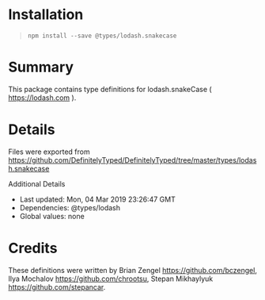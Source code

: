 # Installation
> `npm install --save @types/lodash.snakecase`

# Summary
This package contains type definitions for lodash.snakeCase ( https://lodash.com ).

# Details
Files were exported from https://github.com/DefinitelyTyped/DefinitelyTyped/tree/master/types/lodash.snakecase

Additional Details
 * Last updated: Mon, 04 Mar 2019 23:26:47 GMT
 * Dependencies: @types/lodash
 * Global values: none

# Credits
These definitions were written by Brian Zengel <https://github.com/bczengel>, Ilya Mochalov <https://github.com/chrootsu>, Stepan Mikhaylyuk <https://github.com/stepancar>.
